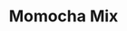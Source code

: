 ---
layout: post
title: "Momocha Mix"
image: https://i3.lensdump.com/i/T4L9gH.png
model_count: 1
---